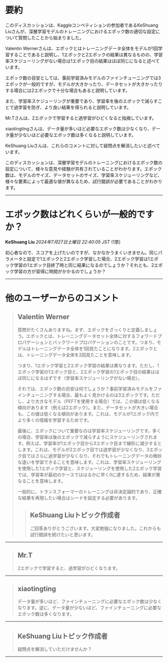 # 要約 
このディスカッションは、Kaggleコンペティションの参加者であるKeShuang Liuさんが、深層学習モデルのトレーニングにおけるエポック数の適切な設定について質問したことから始まりました。

Valentin Wernerさんは、エポックとはトレーニングデータ全体をモデルが1回学習することであると説明し、1エポックと2エポックの結果は異なるものの、学習率スケジューリングがない場合は1エポック目の結果はほぼ同じになると述べています。

エポック数の目安としては、事前学習済みモデルのファインチューニングでは3エポックが一般的ですが、モデルが大きかったり、データセットが大きかったりする場合には2エポックで十分な場合もあると説明しています。

また、学習率スケジューリングが重要であり、学習率を後のエポックで減らすことで過学習を防ぎ、より良い結果を得られると説明しています。

Mr.Tさんは、2エポックで学習すると過学習がひどくなると指摘しています。

xiaotingtingさんは、データ量が多いほど必要なエポック数は少なくなり、データ量が少ないほど必要なエポック数は多くなると説明しています。

KeShuang Liuさんは、これらのコメントに対して疑問点を解消したいと述べています。

このディスカッションは、深層学習モデルのトレーニングにおけるエポック数の設定について、様々な意見や経験が共有されていることがわかります。エポック数は、モデルのサイズ、データセットのサイズ、学習率スケジューリングなど、様々な要素によって最適な値が異なるため、試行錯誤が必要であることがわかります。


---
# エポック数はどれくらいが一般的ですか？

**KeShuang Liu** *2024年7月27日土曜日 22:40:05 JST* (1票)

初心者なので、スコアを上げたいのですが、なかなかうまくいきません。同じパラメータと設定で1エポックと2エポック学習した場合、2エポック学習は1エポック学習の1エポック目終了時と同じ結果になるのでしょうか？それとも、2エポック学習の方が習得に時間がかかるのでしょうか？

---
# 他のユーザーからのコメント

> ## Valentin Werner
> 
> 質問がたくさんありますね。まず、エポックをざっくりと定義しましょう。エポックとは、トレーニングデータセット全体に対するフォワードプロパゲーションとバックワードプロパゲーションのことです。つまり、モデルはトレーニングデータ全体を1回見たことになります。2エポックとは、トレーニングデータ全体を2回見たことを意味します。
> 
> つまり、1エポック学習と2エポック学習の結果は異なります。ただし、1エポック学習の1エポック目と、2エポック学習の1エポック目の結果はほぼ同じになるはずです（学習率スケジューリングがない場合）。
> 
> それでは、エポック数の目安は何でしょうか？事前学習済みモデルをファインチューニングする場合、最もよく見かけるのは3エポックです。ただし、より大きなモデル（PEFTを使用する場合）では、この値は低くなる傾向があります（例えば2エポック）。また、データセットが大きい場合も、この値は低くなる傾向があります。これは、モデルが1エポック内でより多くの情報を学習するためです。
> 
> 最後に、エポックについて重要なのは学習率スケジューリングです。多くの場合、学習率は後のエポックで減らすようにスケジューリングされます。例えば、学習率が1エポック目から3エポック目まで線形に減少するとします。これは、モデルが2エポック目では過学習が少なくなり、3エポック目ではさらに過学習が少なくなり、それでもトレーニングデータの微妙な違いを学習できることを意味します。これは、学習率スケジューリングを使用した1エポック学習と、スケジューリングを使用した2エポック学習では、学習率が最初のケースでははるかに早く0に達するため、結果が異なることを意味します。
> 
> 一般的に、トランスフォーマーのトレーニングは非決定論的であり、正確な結果を再現したい場合はシードを設定する必要があります。
> 
> 
> 
> > ## KeShuang Liuトピック作成者
> > 
> > ご回答ありがとうございます。大変勉強になりました。これからも試行錯誤を続けたいと思います。
> > 
> > 
> > 
---
> ## Mr.T
> 
> 2エポックで学習すると、過学習がひどくなります。
> 
> 
> 
---
> ## xiaotingting
> 
> データ量が多いほど、ファインチューニングに必要なエポック数は少なくなります。逆に、データ量が少ないほど、ファインチューニングに必要なエポック数は多くなります。
> 
> 
> 
---
> ## KeShuang Liuトピック作成者
> 
> 疑問点を解消していただけませんか？
> 
> 
> 
---

